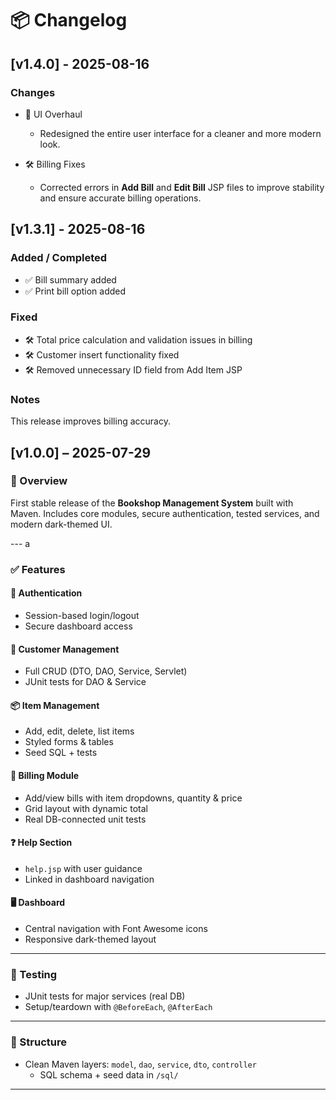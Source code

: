 # 📦 Changelog
## [v1.4.0] - 2025-08-16

### Changes
- 🎨 UI Overhaul
  - Redesigned the entire user interface for a cleaner and more modern look.

- 🛠 Billing Fixes
  - Corrected errors in **Add Bill** and **Edit Bill** JSP files to improve stability and ensure accurate billing operations.

## [v1.3.1] - 2025-08-16

### Added / Completed
- ✅ Bill summary added
- ✅ Print bill option added

### Fixed
- 🛠 Total price calculation and validation issues in billing
- 🛠 Customer insert functionality fixed
- 🛠 Removed unnecessary ID field from Add Item JSP



### Notes
This release improves billing accuracy.

## [v1.0.0] – 2025-07-29

### 🚀 Overview
First stable release of the **Bookshop Management System** built with Maven. Includes core modules, secure authentication, tested services, and modern dark-themed UI.

--- a

### ✅ Features

#### 🔐 Authentication
- Session-based login/logout
- Secure dashboard access

#### 👤 Customer Management
- Full CRUD (DTO, DAO, Service, Servlet)
- JUnit tests for DAO & Service

#### 📦 Item Management
- Add, edit, delete, list items
- Styled forms & tables
- Seed SQL + tests

#### 🧾 Billing Module
- Add/view bills with item dropdowns, quantity & price
- Grid layout with dynamic total
- Real DB-connected unit tests

#### ❓ Help Section
- `help.jsp` with user guidance
- Linked in dashboard navigation

#### 🖥️ Dashboard
- Central navigation with Font Awesome icons
- Responsive dark-themed layout

---

### 🧪 Testing
- JUnit tests for major services (real DB)
- Setup/teardown with `@BeforeEach`, `@AfterEach`

---

### 📂 Structure
- Clean Maven layers: `model`, `dao`, `service`, `dto`, `controller`
  - SQL schema + seed data in `/sql/`

---


